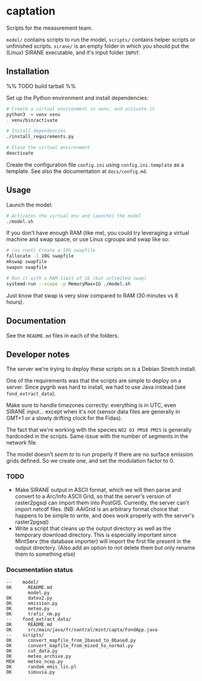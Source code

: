 # captation

Scripts for the measurement team.

`model/` contains scripts to run the model, `scripts/` contains helper scripts or unfinished scripts. `sirane/` is an empty folder in which you should put the (Linux) SIRANE executable, and it's input folder `INPUT`.

## Installation

%% TODO build tarball %%

Set up the Python environment and install dependencies:

```sh
# Create a virtual environment in venv, and activate it
python3 -m venv venv
. venv/bin/activate

# Install dependencies
./install_requirements.py

# Close the virtual environment
deactivate
```

Create the configuration file `config.ini` using `config.ini.template` as a template. See also the documentation at `docs/config.md`.

## Usage

Launch the model:

```sh
# Activates the virtual env and launches the model
./model.sh
```

If you don't have enough RAM (like me), you could try leveraging a virtual machine and swap space, or use Linux cgroups and swap like so:

```sh
# (as root) Create a 10G swapfile
fallocate -l 10G swapfile
mkswap swapfile
swapon swapfile

# Run it with a RAM limit of 1G (but unlimited swap)
systemd-run --scope -p MemoryMax=1G ./model.sh
```

Just know that swap is very slow compared to RAM (30 minutes vs 8 hours).

## Documentation

See the `README.md` files in each of the folders.

## Developer notes

The server we're trying to deploy these scripts on is a Debian Stretch install.

One of the requirements was that the scripts are simple to deploy on a server. Since pygrib was hard to install, we had to use Java instead (see `fond_extract_data`).

Make sure to handle timezones correctly: everything is in UTC, even SIRANE input… except when it's not (sensor data files are generally in GMT+1 or a slowly drifting clock for the Fidas).

The fact that we're working with the species `NO2 O3 PM10 PM25` is generally hardcoded in the scripts. Same issue with the number of segments in the network file.

The model doesn't _seem to_ to run properly if there are no surface emission grids defined. So we create one, and set the modulation factor to 0.

### TODO

- Make SIRANE output in ASCII format, which we will then parse and convert to a Arc/Info ASCII Grid, so that the server's version of raster2pgsql can import them into PostGIS. Currently, the server can't import netcdf files. (NB: AAIGrid is an arbitrary format choice that happens to be simple to write, and does work properly with the server's raster2pgsql)
- Write a script that cleans up the output directory as well as the temporary download directory. This is especially important since MintServ (the database importer) will import the first file present in the output directory. (Also add an option to not delete them but only rename them to something else)

### Documentation status

```text
--    model/
OK      README.md
        model.py
OK      datex2.py
OK      emission.py
OK      meteo.py
OK      trafic_nm.py
--    fond_extract_data/
OK      README.md
OK      src/main/java/fr/nantral/mint/capta/FondApp.java
--    scripts/
OK      convert_mapfile_from_1based_to_0based.py
OK      convert_mapfile_from_mixed_to_normal.py
OK      cut_data.py
OK      meteo_archive.py
MEH     meteo_ncep.py
OK      random_emis_lin.pl
OK      simuvia.py
```
